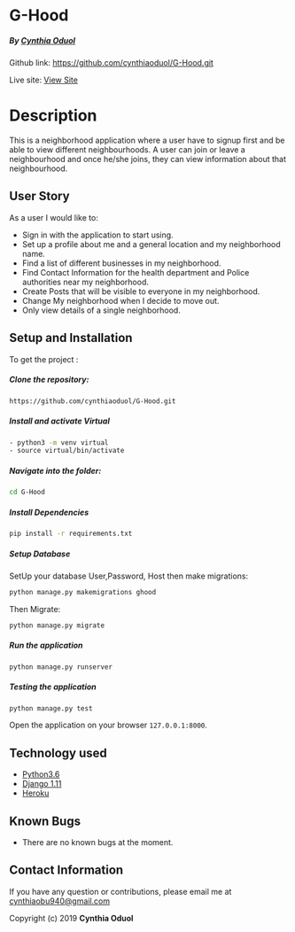 # G-Hood

##### By [Cynthia Oduol](https://github.com/cynthiaoduol)

Github link: https://github.com/cynthiaoduol/G-Hood.git 

Live site: [View Site]( https://cynthiaghood.herokuapp.com/)
  
# Description  
This is a neighborhood application where a user have to signup first and be able to view different neighbourhoods. A user can join or leave a neighbourhood and once he/she joins, they can view information about that neighbourhood.


 
## User Story  
As a user I would like to:
* Sign in with the application to start using.
* Set up a profile about me and a general location and my neighborhood name.
* Find a list of different businesses in my neighborhood.
* Find Contact Information for the health department and Police authorities near my neighborhood.
* Create Posts that will be visible to everyone in my neighborhood.
* Change My neighborhood when I decide to move out.
* Only view details of a single neighborhood.  
  

  
## Setup and Installation  
To get the project : 
  
##### Clone the repository:  
 ```bash 
 https://github.com/cynthiaoduol/G-Hood.git 
```

##### Install and activate Virtual  
 ```bash 
- python3 -m venv virtual 
- source virtual/bin/activate  
```  


##### Navigate into the folder:
 ```bash 
cd G-Hood 
```

##### Install Dependencies  
 ```bash 
 pip install -r requirements.txt 
```  
 ##### Setup Database  
  SetUp your database User,Password, Host then make migrations:
 ```bash 
python manage.py makemigrations ghood
 ``` 
 Then Migrate: 
 ```bash 
 python manage.py migrate 
```
##### Run the application  
 ```bash 
 python manage.py runserver 
``` 
##### Testing the application  
 ```bash 
 python manage.py test 
```
Open the application on your browser `127.0.0.1:8000`.  
 
 
 
## Technology used  
  
* [Python3.6](https://www.python.org/)  
* [Django 1.11](https://docs.djangoproject.com/en/1.1/)  
* [Heroku](https://heroku.com)  
  
  
## Known Bugs  
* There are no known bugs at the moment.
  
## Contact Information   
If you have any question or contributions, please email me at cynthiaobu940@gmail.com 
  


 Copyright (c) 2019 **Cynthia Oduol** 